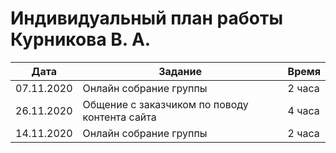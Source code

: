 # Индивидуальный план работы Курникова В. А.

| Дата           | Задание                                              | Время     |
|----------------|------------------------------------------------------|-----------|
| 07.11.2020     | Онлайн собрание группы                                 | 2 часа   | Курникова В.А. |
| 26.11.2020     | Общение с заказчиком по поводу контента сайта                                 | 4 часа   | Курникова В.А. |
| 14.11.2020     | Онлайн собрание группы                                  | 2 часа   | Курникова В.А. |

